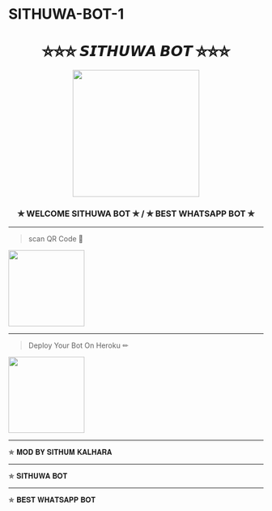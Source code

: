 # SITHUWA-BOT-1
<div align="center"><h1>⛦⛦⛦   𝙎𝙄𝙏𝙃𝙐𝙒𝘼 𝘽𝙊𝙏   ⛦⛦⛦</h1><a href="https://github.com/Sithuwa/SITHUWA-BOT-1"><img src="https://telegra.ph/file/90ecbecc7dcfb93ede0fa.jpg" width="250" height="250"></a><h3>✯ WELCOME SITHUWA BOT ✯ / ✯ BEST WHATSAPP BOT ✯</h3></div>

***
> scan  QR Code 👻
<div align="left"><a href="https://replit.com/@SithuwaHack/SITHUWA-BOT-1?v=1"><img src="https://telegra.ph/file/39308a86911832fc6768e.jpg" width="150" ></a></div>

***
> Deploy Your Bot On Heroku ✏
<div align="left"><a href="https://heroku.com/deploy?template=https://github.com/Sithuwa/SITHUWA-BOT-1"><img src="https://telegra.ph/file/d1848742b122538e679a5.jpg" width="150" ></a></div>

***
✯ 𝐌𝐎𝐃 𝐁𝐘 𝐒𝐈𝐓𝐇𝐔𝐌 𝐊𝐀𝐋𝐇𝐀𝐑𝐀 
***
✯ 𝐒𝐈𝐓𝐇𝐔𝐖𝐀 𝐁𝐎𝐓 
***
✯ 𝐁𝐄𝐒𝐓 𝐖𝐇𝐀𝐓𝐒𝐀𝐏𝐏 𝐁𝐎𝐓 
